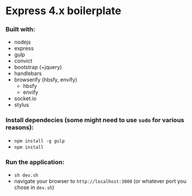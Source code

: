 Express 4.x boilerplate
=======================

### Built with:
- nodejs
- express
- gulp
- convict
- bootstrap (+jquery)
- handlebars
- browserify (hbsfy, envify)
  - hbsfy
  - envify
- socket.io
- stylus

### Install dependecies (some might need to use `sudo` for various reasons):
- `npm install -g gulp`
- `npm install`

### Run the application:
- `sh dev.sh`
- navigate your browser to `http://localhost:3000` (or whatever port you chose in `dev.sh`)
